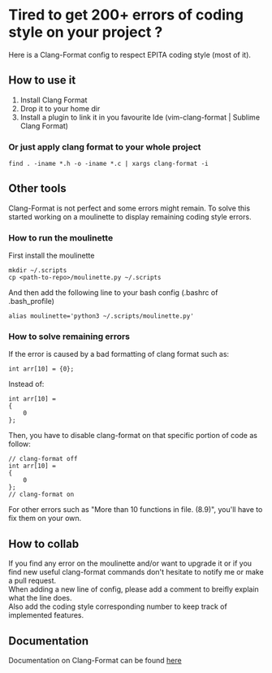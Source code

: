 # Tired to get 200+ errors of coding style on your project ?
Here is a Clang-Format config to respect EPITA coding style (most of it).

## How to use it
1. Install Clang Format
2. Drop it to your home dir
3. Install a plugin to link it in you favourite Ide (vim-clang-format | Sublime Clang Format)

### Or just apply clang format to your whole project
```
find . -iname *.h -o -iname *.c | xargs clang-format -i
```

## Other tools
Clang-Format is not perfect and some errors might remain. To solve this started working on a moulinette to display remaining coding style errors.

### How to run the moulinette
First install the moulinette
```
mkdir ~/.scripts
cp <path-to-repo>/moulinette.py ~/.scripts
```
And then add the following line to your bash config (.bashrc of .bash_profile)
```
alias moulinette='python3 ~/.scripts/moulinette.py'
```

### How to solve remaining errors
If the error is caused by a bad formatting of clang format such as:
```
int arr[10] = {0};
```
Instead of:
```
int arr[10] =
{
    0
};
```
Then, you have to disable clang-format on that specific portion of code as follow:
```
// clang-format off
int arr[10] =
{
    0
};
// clang-format on
```
For other errors such as "More than 10 functions in file. (8.9)", you'll have to fix them on your own.

## How to collab
If you find any error on the moulinette and/or want to upgrade it or if you find new useful clang-format commands don't hesitate to notify me or make a pull request. \
When adding a new line of config, please add a comment to breifly explain what the line does. \
Also add the coding style corresponding number to keep track of implemented features.

## Documentation
Documentation on Clang-Format can be found [here](https://clang.llvm.org/docs/ClangFormatStyleOptions.html)
